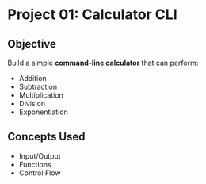 # Project 01: Calculator CLI

## Objective
Build a simple **command-line calculator** that can perform:
- Addition
- Subtraction
- Multiplication
- Division
- Exponentiation

## Concepts Used
- Input/Output
- Functions
- Control Flow
